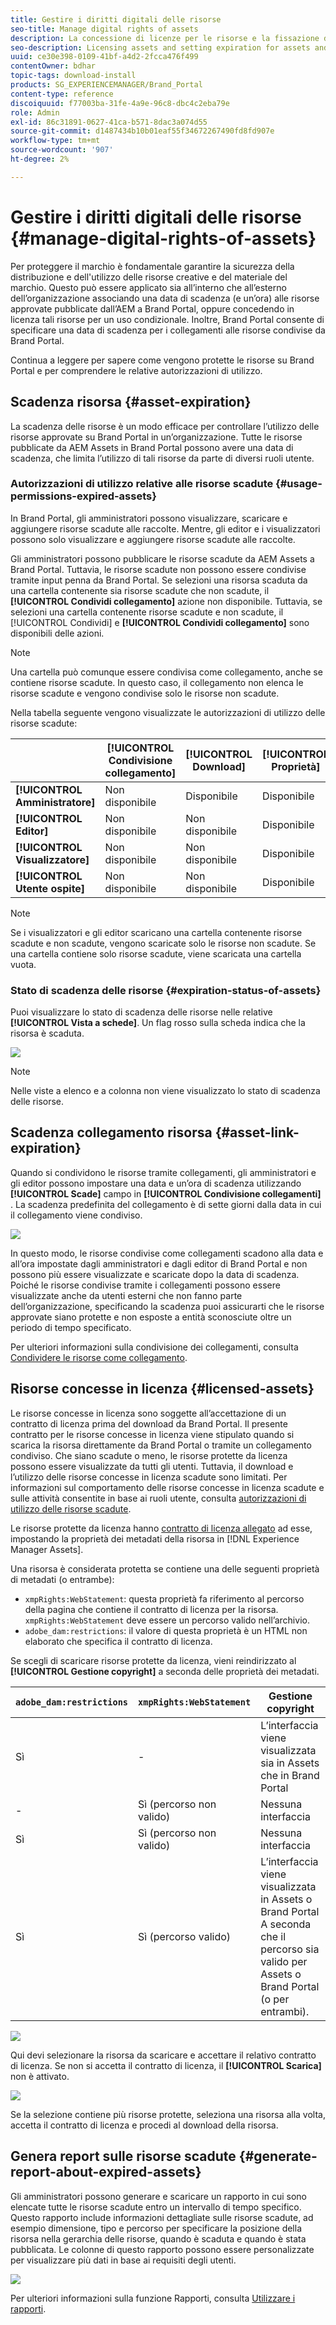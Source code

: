 ```yaml
---
title: Gestire i diritti digitali delle risorse
seo-title: Manage digital rights of assets
description: La concessione di licenze per le risorse e la fissazione della scadenza per le risorse e i collegamenti condivisi garantiscono l’utilizzo controllato di tali risorse e la loro salvaguardia.
seo-description: Licensing assets and setting expiration for assets and shared links ensure controlled usage of these assets and safeguard them.
uuid: ce30e398-0109-41bf-a4d2-2fcca476f499
contentOwner: bdhar
topic-tags: download-install
products: SG_EXPERIENCEMANAGER/Brand_Portal
content-type: reference
discoiquuid: f77003ba-31fe-4a9e-96c8-dbc4c2eba79e
role: Admin
exl-id: 86c31891-0627-41ca-b571-8dac3a074d55
source-git-commit: d1487434b10b01eaf55f34672267490fd8fd907e
workflow-type: tm+mt
source-wordcount: '907'
ht-degree: 2%

---
```


# Gestire i diritti digitali delle risorse {#manage-digital-rights-of-assets}

Per proteggere il marchio è fondamentale garantire la sicurezza della distribuzione e dell&#39;utilizzo delle risorse creative e del materiale del marchio. Questo può essere applicato sia all’interno che all’esterno dell’organizzazione associando una data di scadenza (e un’ora) alle risorse approvate pubblicate dall’AEM a Brand Portal, oppure concedendo in licenza tali risorse per un uso condizionale. Inoltre, Brand Portal consente di specificare una data di scadenza per i collegamenti alle risorse condivise da Brand Portal.

Continua a leggere per sapere come vengono protette le risorse su Brand Portal e per comprendere le relative autorizzazioni di utilizzo.

## Scadenza risorsa {#asset-expiration}

La scadenza delle risorse è un modo efficace per controllare l’utilizzo delle risorse approvate su Brand Portal in un’organizzazione. Tutte le risorse pubblicate da AEM Assets in Brand Portal possono avere una data di scadenza, che limita l’utilizzo di tali risorse da parte di diversi ruoli utente.

### Autorizzazioni di utilizzo relative alle risorse scadute {#usage-permissions-expired-assets}

In Brand Portal, gli amministratori possono visualizzare, scaricare e aggiungere risorse scadute alle raccolte. Mentre, gli editor e i visualizzatori possono solo visualizzare e aggiungere risorse scadute alle raccolte.

Gli amministratori possono pubblicare le risorse scadute da AEM Assets a Brand Portal. Tuttavia, le risorse scadute non possono essere condivise tramite input penna da Brand Portal. Se selezioni una risorsa scaduta da una cartella contenente sia risorse scadute che non scadute, il **[!UICONTROL Condividi collegamento]** azione non disponibile. Tuttavia, se selezioni una cartella contenente risorse scadute e non scadute, il [!UICONTROL Condividi] e **[!UICONTROL Condividi collegamento]** sono disponibili delle azioni.

>[!NOTE]
>
>Una cartella può comunque essere condivisa come collegamento, anche se contiene risorse scadute. In questo caso, il collegamento non elenca le risorse scadute e vengono condivise solo le risorse non scadute.

Nella tabella seguente vengono visualizzate le autorizzazioni di utilizzo delle risorse scadute:

|  | **[!UICONTROL Condivisione collegamento]** | **[!UICONTROL Download]** | **[!UICONTROL Proprietà]** | **[!UICONTROL Aggiungi a raccolta]** | **[!UICONTROL Eliminare]** |
|---|---|---|---|---|---|
| **[!UICONTROL Amministratore]** | Non disponibile | Disponibile | Disponibile | Disponibile | Disponibile |
| **[!UICONTROL Editor]** | Non disponibile | Non disponibile | Disponibile | Disponibile | Non disponibile |
| **[!UICONTROL Visualizzatore]** | Non disponibile | Non disponibile | Disponibile | Disponibile | Non disponibile |
| **[!UICONTROL Utente ospite]** | Non disponibile | Non disponibile | Disponibile | Disponibile | Non disponibile |

>[!NOTE]
>
>Se i visualizzatori e gli editor scaricano una cartella contenente risorse scadute e non scadute, vengono scaricate solo le risorse non scadute. Se una cartella contiene solo risorse scadute, viene scaricata una cartella vuota.

### Stato di scadenza delle risorse {#expiration-status-of-assets}

Puoi visualizzare lo stato di scadenza delle risorse nelle relative **[!UICONTROL Vista a schede]**. Un flag rosso sulla scheda indica che la risorsa è scaduta.

![](assets/expired_assets_cardview.png)

>[!NOTE]
>
>Nelle viste a elenco e a colonna non viene visualizzato lo stato di scadenza delle risorse.

## Scadenza collegamento risorsa {#asset-link-expiration}

Quando si condividono le risorse tramite collegamenti, gli amministratori e gli editor possono impostare una data e un’ora di scadenza utilizzando **[!UICONTROL Scade]** campo in **[!UICONTROL Condivisione collegamenti]** . La scadenza predefinita del collegamento è di sette giorni dalla data in cui il collegamento viene condiviso.

![](assets/asset-link-sharing.png)

In questo modo, le risorse condivise come collegamenti scadono alla data e all’ora impostate dagli amministratori e dagli editor di Brand Portal e non possono più essere visualizzate e scaricate dopo la data di scadenza. Poiché le risorse condivise tramite i collegamenti possono essere visualizzate anche da utenti esterni che non fanno parte dell’organizzazione, specificando la scadenza puoi assicurarti che le risorse approvate siano protette e non esposte a entità sconosciute oltre un periodo di tempo specificato.

Per ulteriori informazioni sulla condivisione dei collegamenti, consulta [Condividere le risorse come collegamento](../using/brand-portal-link-share.md).

## Risorse concesse in licenza {#licensed-assets}

Le risorse concesse in licenza sono soggette all’accettazione di un contratto di licenza prima del download da Brand Portal. Il presente contratto per le risorse concesse in licenza viene stipulato quando si scarica la risorsa direttamente da Brand Portal o tramite un collegamento condiviso. Che siano scadute o meno, le risorse protette da licenza possono essere visualizzate da tutti gli utenti. Tuttavia, il download e l’utilizzo delle risorse concesse in licenza scadute sono limitati. Per informazioni sul comportamento delle risorse concesse in licenza scadute e sulle attività consentite in base ai ruoli utente, consulta [autorizzazioni di utilizzo delle risorse scadute](../using/manage-digital-rights-of-assets.md#usage-permissions-expired-assets).

Le risorse protette da licenza hanno [contratto di licenza allegato](https://experienceleague.adobe.com/docs/experience-manager-65/assets/administer/drm.html) ad esse, impostando la proprietà dei metadati della risorsa in [!DNL Experience Manager Assets].

Una risorsa è considerata protetta se contiene una delle seguenti proprietà di metadati (o entrambe):

* `xmpRights:WebStatement`: questa proprietà fa riferimento al percorso della pagina che contiene il contratto di licenza per la risorsa. `xmpRights:WebStatement` deve essere un percorso valido nell’archivio.
* `adobe_dam:restrictions`: il valore di questa proprietà è un HTML non elaborato che specifica il contratto di licenza.


Se scegli di scaricare risorse protette da licenza, vieni reindirizzato al **[!UICONTROL Gestione copyright]** a seconda delle proprietà dei metadati.

| `adobe_dam:restrictions` | `xmpRights:WebStatement` | Gestione copyright |
| --- | --- | --- |
| Sì | - | L’interfaccia viene visualizzata sia in Assets che in Brand Portal |
| - | Sì (percorso non valido) | Nessuna interfaccia |
| Sì | Sì (percorso non valido) | Nessuna interfaccia |
| Sì | Sì (percorso valido) | L’interfaccia viene visualizzata in Assets o Brand Portal </br> A seconda che il percorso sia valido per Assets o Brand Portal (o per entrambi). |

![](assets/asset-copyright-mgmt.png)

Qui devi selezionare la risorsa da scaricare e accettare il relativo contratto di licenza. Se non si accetta il contratto di licenza, il **[!UICONTROL Scarica]** non è attivato.

![](assets/licensed-asset-download-2.png)

Se la selezione contiene più risorse protette, seleziona una risorsa alla volta, accetta il contratto di licenza e procedi al download della risorsa.

## Genera report sulle risorse scadute {#generate-report-about-expired-assets}

Gli amministratori possono generare e scaricare un rapporto in cui sono elencate tutte le risorse scadute entro un intervallo di tempo specifico. Questo rapporto include informazioni dettagliate sulle risorse scadute, ad esempio dimensione, tipo e percorso per specificare la posizione della risorsa nella gerarchia delle risorse, quando è scaduta e quando è stata pubblicata. Le colonne di questo rapporto possono essere personalizzate per visualizzare più dati in base ai requisiti degli utenti.

![](assets/assets-expired.png)

Per ulteriori informazioni sulla funzione Rapporti, consulta [Utilizzare i rapporti](../using/brand-portal-reports.md#work-with-reports).
